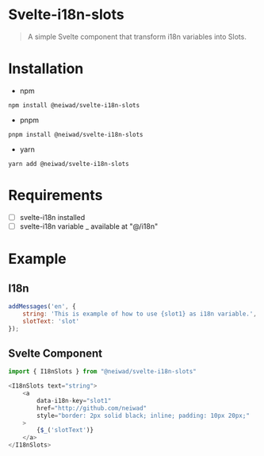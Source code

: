 # Svelte-i18n-slots
> A simple Svelte component that transform i18n variables into Slots.
# Installation
- npm
```
npm install @neiwad/svelte-i18n-slots
```
- pnpm
```
pnpm install @neiwad/svelte-i18n-slots
```
- yarn
```
yarn add @neiwad/svelte-i18n-slots
```
# Requirements
- [ ] svelte-i18n installed
- [ ] svelte-i18n variable _ available at "@/i18n"
# Example
## I18n
```js
addMessages('en', {
	string: 'This is example of how to use {slot1} as i18n variable.',
	slotText: 'slot'
});
```
## Svelte Component
```js
import { I18nSlots } from "@neiwad/svelte-i18n-slots"
```
```js
<I18nSlots text="string">
	<a
		data-i18n-key="slot1"
		href="http://github.com/neiwad"
		style="border: 2px solid black; inline; padding: 10px 20px;"
	>
		{$_('slotText')}
	</a>
</I18nSlots>
```